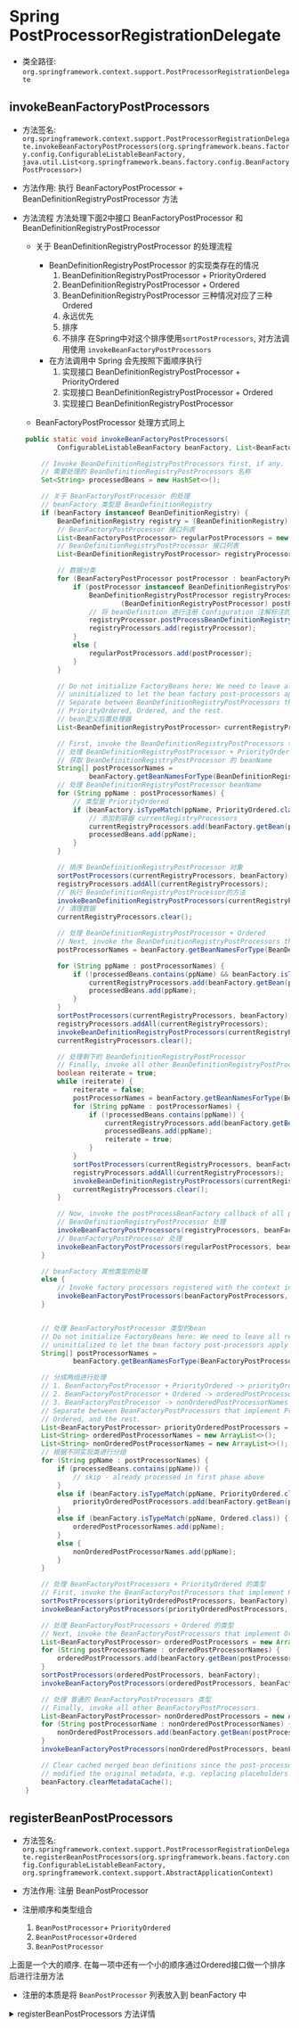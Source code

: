 # Spring PostProcessorRegistrationDelegate
- 类全路径: `org.springframework.context.support.PostProcessorRegistrationDelegate`


## invokeBeanFactoryPostProcessors
- 方法签名: `org.springframework.context.support.PostProcessorRegistrationDelegate.invokeBeanFactoryPostProcessors(org.springframework.beans.factory.config.ConfigurableListableBeanFactory, java.util.List<org.springframework.beans.factory.config.BeanFactoryPostProcessor>)`

- 方法作用: 执行 BeanFactoryPostProcessor + BeanDefinitionRegistryPostProcessor 方法

- 方法流程
  方法处理下面2中接口 BeanFactoryPostProcessor 和 BeanDefinitionRegistryPostProcessor
  
    - 关于 BeanDefinitionRegistryPostProcessor 的处理流程
        - BeanDefinitionRegistryPostProcessor 的实现类存在的情况
            1. BeanDefinitionRegistryPostProcessor + PriorityOrdered
            1. BeanDefinitionRegistryPostProcessor + Ordered
            1. BeanDefinitionRegistryPostProcessor 
        三种情况对应了三种 Ordered
            1. 永远优先
            2. 排序
            3. 不排序
            在Spring中对这个排序使用`sortPostProcessors`, 对方法调用使用 `invokeBeanFactoryPostProcessors`
        - 在方法调用中 Spring 会先按照下面顺序执行
            1. 实现接口 BeanDefinitionRegistryPostProcessor + PriorityOrdered
            2. 实现接口 BeanDefinitionRegistryPostProcessor + Ordered
            3. 实现接口 BeanDefinitionRegistryPostProcessor 
    
    - BeanFactoryPostProcessor 处理方式同上
  


```java
	public static void invokeBeanFactoryPostProcessors(
			ConfigurableListableBeanFactory beanFactory, List<BeanFactoryPostProcessor> beanFactoryPostProcessors) {

		// Invoke BeanDefinitionRegistryPostProcessors first, if any.
		// 需要处理的 BeanDefinitionRegistryPostProcessors 名称
		Set<String> processedBeans = new HashSet<>();

		// 关于 BeanFactoryPostProcessor 的处理
		// beanFactory 类型是 BeanDefinitionRegistry
		if (beanFactory instanceof BeanDefinitionRegistry) {
			BeanDefinitionRegistry registry = (BeanDefinitionRegistry) beanFactory;
			// BeanFactoryPostProcessor 接口列表
			List<BeanFactoryPostProcessor> regularPostProcessors = new ArrayList<>();
			// BeanDefinitionRegistryPostProcessor 接口列表
			List<BeanDefinitionRegistryPostProcessor> registryProcessors = new ArrayList<>();

			// 数据分类
			for (BeanFactoryPostProcessor postProcessor : beanFactoryPostProcessors) {
				if (postProcessor instanceof BeanDefinitionRegistryPostProcessor) {
					BeanDefinitionRegistryPostProcessor registryProcessor =
							(BeanDefinitionRegistryPostProcessor) postProcessor;
					// 将 beanDefinition 进行注册 Configuration 注解标注的对象.
					registryProcessor.postProcessBeanDefinitionRegistry(registry);
					registryProcessors.add(registryProcessor);
				}
				else {
					regularPostProcessors.add(postProcessor);
				}
			}

			// Do not initialize FactoryBeans here: We need to leave all regular beans
			// uninitialized to let the bean factory post-processors apply to them!
			// Separate between BeanDefinitionRegistryPostProcessors that implement
			// PriorityOrdered, Ordered, and the rest.
			// bean定义后置处理器
			List<BeanDefinitionRegistryPostProcessor> currentRegistryProcessors = new ArrayList<>();

			// First, invoke the BeanDefinitionRegistryPostProcessors that implement PriorityOrdered.
			// 处理 BeanDefinitionRegistryPostProcessor + PriorityOrdered
			// 获取 BeanDefinitionRegistryPostProcessor 的 beanName
			String[] postProcessorNames =
					beanFactory.getBeanNamesForType(BeanDefinitionRegistryPostProcessor.class, true, false);
			// 处理 BeanDefinitionRegistryPostProcessor beanName
			for (String ppName : postProcessorNames) {
				// 类型是 PriorityOrdered
				if (beanFactory.isTypeMatch(ppName, PriorityOrdered.class)) {
					// 添加到容器 currentRegistryProcessors
					currentRegistryProcessors.add(beanFactory.getBean(ppName, BeanDefinitionRegistryPostProcessor.class));
					processedBeans.add(ppName);
				}
			}

			// 排序 BeanDefinitionRegistryPostProcessor 对象
			sortPostProcessors(currentRegistryProcessors, beanFactory);
			registryProcessors.addAll(currentRegistryProcessors);
			// 执行 BeanDefinitionRegistryPostProcessor的方法
			invokeBeanDefinitionRegistryPostProcessors(currentRegistryProcessors, registry);
			// 清理数据
			currentRegistryProcessors.clear();

			// 处理 BeanDefinitionRegistryPostProcessor + Ordered
			// Next, invoke the BeanDefinitionRegistryPostProcessors that implement Ordered.
			postProcessorNames = beanFactory.getBeanNamesForType(BeanDefinitionRegistryPostProcessor.class, true, false);

			for (String ppName : postProcessorNames) {
				if (!processedBeans.contains(ppName) && beanFactory.isTypeMatch(ppName, Ordered.class)) {
					currentRegistryProcessors.add(beanFactory.getBean(ppName, BeanDefinitionRegistryPostProcessor.class));
					processedBeans.add(ppName);
				}
			}
			sortPostProcessors(currentRegistryProcessors, beanFactory);
			registryProcessors.addAll(currentRegistryProcessors);
			invokeBeanDefinitionRegistryPostProcessors(currentRegistryProcessors, registry);
			currentRegistryProcessors.clear();

			// 处理剩下的 BeanDefinitionRegistryPostProcessor
			// Finally, invoke all other BeanDefinitionRegistryPostProcessors until no further ones appear.
			boolean reiterate = true;
			while (reiterate) {
				reiterate = false;
				postProcessorNames = beanFactory.getBeanNamesForType(BeanDefinitionRegistryPostProcessor.class, true, false);
				for (String ppName : postProcessorNames) {
					if (!processedBeans.contains(ppName)) {
						currentRegistryProcessors.add(beanFactory.getBean(ppName, BeanDefinitionRegistryPostProcessor.class));
						processedBeans.add(ppName);
						reiterate = true;
					}
				}
				sortPostProcessors(currentRegistryProcessors, beanFactory);
				registryProcessors.addAll(currentRegistryProcessors);
				invokeBeanDefinitionRegistryPostProcessors(currentRegistryProcessors, registry);
				currentRegistryProcessors.clear();
			}

			// Now, invoke the postProcessBeanFactory callback of all processors handled so far.
			// BeanDefinitionRegistryPostProcessor 处理
			invokeBeanFactoryPostProcessors(registryProcessors, beanFactory);
			// BeanFactoryPostProcessor 处理
			invokeBeanFactoryPostProcessors(regularPostProcessors, beanFactory);
		}

		// beanFactory 其他类型的处理
		else {
			// Invoke factory processors registered with the context instance.
			invokeBeanFactoryPostProcessors(beanFactoryPostProcessors, beanFactory);
		}


		// 处理 BeanFactoryPostProcessor 类型的bean
		// Do not initialize FactoryBeans here: We need to leave all regular beans
		// uninitialized to let the bean factory post-processors apply to them!
		String[] postProcessorNames =
				beanFactory.getBeanNamesForType(BeanFactoryPostProcessor.class, true, false);

		// 分成两组进行处理
		// 1. BeanFactoryPostProcessor + PriorityOrdered -> priorityOrderedPostProcessors
		// 2. BeanFactoryPostProcessor + Ordered -> orderedPostProcessorNames
		// 3. BeanFactoryPostProcessor -> nonOrderedPostProcessorNames
		// Separate between BeanFactoryPostProcessors that implement PriorityOrdered,
		// Ordered, and the rest.
		List<BeanFactoryPostProcessor> priorityOrderedPostProcessors = new ArrayList<>();
		List<String> orderedPostProcessorNames = new ArrayList<>();
		List<String> nonOrderedPostProcessorNames = new ArrayList<>();
		// 根据不同实现类进行分组
		for (String ppName : postProcessorNames) {
			if (processedBeans.contains(ppName)) {
				// skip - already processed in first phase above
			}
			else if (beanFactory.isTypeMatch(ppName, PriorityOrdered.class)) {
				priorityOrderedPostProcessors.add(beanFactory.getBean(ppName, BeanFactoryPostProcessor.class));
			}
			else if (beanFactory.isTypeMatch(ppName, Ordered.class)) {
				orderedPostProcessorNames.add(ppName);
			}
			else {
				nonOrderedPostProcessorNames.add(ppName);
			}
		}

		// 处理 BeanFactoryPostProcessors + PriorityOrdered 的类型
		// First, invoke the BeanFactoryPostProcessors that implement PriorityOrdered.
		sortPostProcessors(priorityOrderedPostProcessors, beanFactory);
		invokeBeanFactoryPostProcessors(priorityOrderedPostProcessors, beanFactory);

		// 处理 BeanFactoryPostProcessors + Ordered 的类型
		// Next, invoke the BeanFactoryPostProcessors that implement Ordered.
		List<BeanFactoryPostProcessor> orderedPostProcessors = new ArrayList<>(orderedPostProcessorNames.size());
		for (String postProcessorName : orderedPostProcessorNames) {
			orderedPostProcessors.add(beanFactory.getBean(postProcessorName, BeanFactoryPostProcessor.class));
		}
		sortPostProcessors(orderedPostProcessors, beanFactory);
		invokeBeanFactoryPostProcessors(orderedPostProcessors, beanFactory);

		// 处理 普通的 BeanFactoryPostProcessors 类型
		// Finally, invoke all other BeanFactoryPostProcessors.
		List<BeanFactoryPostProcessor> nonOrderedPostProcessors = new ArrayList<>(nonOrderedPostProcessorNames.size());
		for (String postProcessorName : nonOrderedPostProcessorNames) {
			nonOrderedPostProcessors.add(beanFactory.getBean(postProcessorName, BeanFactoryPostProcessor.class));
		}
		invokeBeanFactoryPostProcessors(nonOrderedPostProcessors, beanFactory);

		// Clear cached merged bean definitions since the post-processors might have
		// modified the original metadata, e.g. replacing placeholders in values...
		beanFactory.clearMetadataCache();
	}

```



## registerBeanPostProcessors
- 方法签名: `org.springframework.context.support.PostProcessorRegistrationDelegate.registerBeanPostProcessors(org.springframework.beans.factory.config.ConfigurableListableBeanFactory, org.springframework.context.support.AbstractApplicationContext)`
- 方法作用: 注册 BeanPostProcessor



- 注册顺序和类型组合
  1. `BeanPostProcessor`+ `PriorityOrdered`
  2. `BeanPostProcessor`+`Ordered`
  3. `BeanPostProcessor`

上面是一个大的顺序. 在每一项中还有一个小的顺序通过Ordered接口做一个排序后进行注册方法

- 注册的本质是将 `BeanPostProcessor` 列表放入到 beanFactory 中





<details>
    <summary>registerBeanPostProcessors 方法详情</summary>





```java
public static void registerBeanPostProcessors(
      ConfigurableListableBeanFactory beanFactory, AbstractApplicationContext applicationContext) {

   String[] postProcessorNames = beanFactory.getBeanNamesForType(BeanPostProcessor.class, true, false);

   // Register BeanPostProcessorChecker that logs an info message when
   // a bean is created during BeanPostProcessor instantiation, i.e. when
   // a bean is not eligible for getting processed by all BeanPostProcessors.
   int beanProcessorTargetCount = beanFactory.getBeanPostProcessorCount() + 1 + postProcessorNames.length;
   beanFactory.addBeanPostProcessor(new BeanPostProcessorChecker(beanFactory, beanProcessorTargetCount));

   // Separate between BeanPostProcessors that implement PriorityOrdered,
   // Ordered, and the rest.
   List<BeanPostProcessor> priorityOrderedPostProcessors = new ArrayList<>();
   List<BeanPostProcessor> internalPostProcessors = new ArrayList<>();
   List<String> orderedPostProcessorNames = new ArrayList<>();
   List<String> nonOrderedPostProcessorNames = new ArrayList<>();
   for (String ppName : postProcessorNames) {
      if (beanFactory.isTypeMatch(ppName, PriorityOrdered.class)) {
         BeanPostProcessor pp = beanFactory.getBean(ppName, BeanPostProcessor.class);
         priorityOrderedPostProcessors.add(pp);
         if (pp instanceof MergedBeanDefinitionPostProcessor) {
            internalPostProcessors.add(pp);
         }
      }
      else if (beanFactory.isTypeMatch(ppName, Ordered.class)) {
         orderedPostProcessorNames.add(ppName);
      }
      else {
         nonOrderedPostProcessorNames.add(ppName);
      }
   }

   // First, register the BeanPostProcessors that implement PriorityOrdered.
   sortPostProcessors(priorityOrderedPostProcessors, beanFactory);
   registerBeanPostProcessors(beanFactory, priorityOrderedPostProcessors);

   // Next, register the BeanPostProcessors that implement Ordered.
   List<BeanPostProcessor> orderedPostProcessors = new ArrayList<>(orderedPostProcessorNames.size());
   for (String ppName : orderedPostProcessorNames) {
      BeanPostProcessor pp = beanFactory.getBean(ppName, BeanPostProcessor.class);
      orderedPostProcessors.add(pp);
      if (pp instanceof MergedBeanDefinitionPostProcessor) {
         internalPostProcessors.add(pp);
      }
   }
   sortPostProcessors(orderedPostProcessors, beanFactory);
   registerBeanPostProcessors(beanFactory, orderedPostProcessors);

   // Now, register all regular BeanPostProcessors.
   List<BeanPostProcessor> nonOrderedPostProcessors = new ArrayList<>(nonOrderedPostProcessorNames.size());
   for (String ppName : nonOrderedPostProcessorNames) {
      BeanPostProcessor pp = beanFactory.getBean(ppName, BeanPostProcessor.class);
      nonOrderedPostProcessors.add(pp);
      if (pp instanceof MergedBeanDefinitionPostProcessor) {
         internalPostProcessors.add(pp);
      }
   }
   registerBeanPostProcessors(beanFactory, nonOrderedPostProcessors);

   // Finally, re-register all internal BeanPostProcessors.
   sortPostProcessors(internalPostProcessors, beanFactory);
   registerBeanPostProcessors(beanFactory, internalPostProcessors);

   // Re-register post-processor for detecting inner beans as ApplicationListeners,
   // moving it to the end of the processor chain (for picking up proxies etc).
   beanFactory.addBeanPostProcessor(new ApplicationListenerDetector(applicationContext));
}
```





</details>